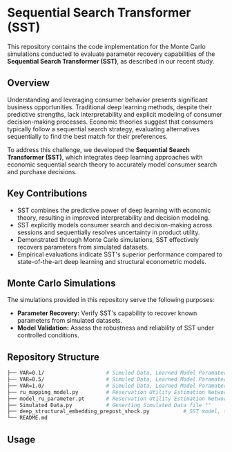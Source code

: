 # Sequential Search Transformer (SST)

This repository contains the code implementation for the Monte Carlo simulations conducted to evaluate parameter recovery capabilities of the **Sequential Search Transformer (SST)**, as described in our recent study.

## Overview

Understanding and leveraging consumer behavior presents significant business opportunities. Traditional deep learning methods, despite their predictive strengths, lack interpretability and explicit modeling of consumer decision-making processes. Economic theories suggest that consumers typically follow a sequential search strategy, evaluating alternatives sequentially to find the best match for their preferences.

To address this challenge, we developed the **Sequential Search Transformer (SST)**, which integrates deep learning approaches with economic sequential search theory to accurately model consumer search and purchase decisions.

## Key Contributions

- SST combines the predictive power of deep learning with economic theory, resulting in improved interpretability and decision modeling.
- SST explicitly models consumer search and decision-making across sessions and sequentially resolves uncertainty in product utility.
- Demonstrated through Monte Carlo simulations, SST effectively recovers parameters from simulated datasets.
- Empirical evaluations indicate SST's superior performance compared to state-of-the-art deep learning and structural econometric models.

## Monte Carlo Simulations

The simulations provided in this repository serve the following purposes:

- **Parameter Recovery:** Verify SST's capability to recover known parameters from simulated datasets.
- **Model Validation:** Assess the robustness and reliability of SST under controlled conditions.


## Repository Structure

```bash
├── VAR=0.1/                    # Simuled Data, Learned Model Paramater, and Parameter Recovery results when VAR=0.1
├── VAR=0.5/                    # Simuled Data, Learned Model Paramater, and Parameter Recovery results when VAR=0.5
├── VAR=1.0/                    # Simuled Data, Learned Model Paramater, and Parameter Recovery results when VAR=1.0
├── ru_mapping_model.py         # Reservation Utility Estimation Network
├── model_ru_parameter.pt       # Reservation Utility Estimation Network Parameter]
├── Simulated Data.py           # Generting Simulated Data file ""
├── deep_structural_embedding_prepost_shock.py           # SST model, training via real-world data or simulated data
└── README.md
```

## Usage
